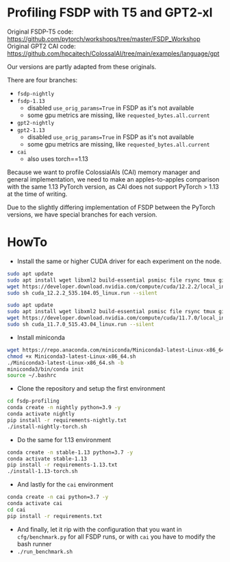 # Profiling FSDP with T5 and GPT2-xl

Original FSDP-T5 code: https://github.com/pytorch/workshops/tree/master/FSDP_Workshop
Original GPT2 CAI code: https://github.com/hpcaitech/ColossalAI/tree/main/examples/language/gpt

Our versions are partly adapted from these originals.

There are four branches:
* `fsdp-nightly`
* `fsdp-1.13`
    - disabled `use_orig_params=True` in FSDP as it's not available
    - some gpu metrics are missing, like `requested_bytes.all.current`
* `gpt2-nightly`
* `gpt2-1.13`
    - disabled `use_orig_params=True` in FSDP as it's not available
    - some gpu metrics are missing, like `requested_bytes.all.current`
* `cai`
    - also uses torch==1.13

Because we want to profile ColossialAIs (CAI) memory manager and general implementation, we need to make an apples-to-apples comparison with the same 1.13 PyTorch version, as CAI does not support PyTorch > 1.13 at the time of writing.

Due to the slightly differing implementation of FSDP between the PyTorch versions, we have special branches for each version.

# HowTo

* Install the same or higher CUDA driver for each experiment on the node.
```bash
sudo apt update
sudo apt install wget libxml2 build-essential psmisc file rsync tmux git linux-headers-`uname -r` -y
wget https://developer.download.nvidia.com/compute/cuda/12.2.2/local_installers/cuda_12.2.2_535.104.05_linux.run
sudo sh cuda_12.2.2_535.104.05_linux.run --silent
```
```bash
sudo apt update
sudo apt install wget libxml2 build-essential psmisc file rsync tmux git linux-headers-`uname -r` -y
wget https://developer.download.nvidia.com/compute/cuda/11.7.0/local_installers/cuda_11.7.0_515.43.04_linux.run
sudo sh cuda_11.7.0_515.43.04_linux.run --silent
```

* Install miniconda
```bash
wget https://repo.anaconda.com/miniconda/Miniconda3-latest-Linux-x86_64.sh
chmod +x Miniconda3-latest-Linux-x86_64.sh
./Miniconda3-latest-Linux-x86_64.sh -b
miniconda3/bin/conda init
source ~/.bashrc
```
* Clone the repository and setup the first environment
```bash
cd fsdp-profiling
conda create -n nightly python=3.9 -y
conda activate nightly
pip install -r requirements-nightly.txt
./install-nightly-torch.sh
```
* Do the same for 1.13 environment
```bash
conda create -n stable-1.13 python=3.7 -y
conda activate stable-1.13
pip install -r requirements-1.13.txt
./install-1.13-torch.sh
```
* And lastly for the `cai` environment
```bash
conda create -n cai python=3.7 -y
conda activate cai
cd cai
pip install -r requirements.txt
```
* And finally, let it rip with the configuration that you want in `cfg/benchmark.py` for all FSDP runs, or with `cai` you have to modify the bash runner
* `./run_benchmark.sh`
